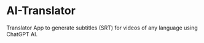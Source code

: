 # AI-Translator
Translator App to generate subtitles (SRT) for videos of any language using ChatGPT AI. 
